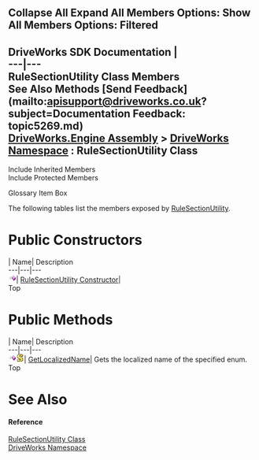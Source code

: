        

 Collapse All Expand All  Members Options: Show All  Members Options: Filtered   
---  
DriveWorks SDK Documentation  |   
---|---  
RuleSectionUtility Class Members   
See Also Methods [Send Feedback](mailto:apisupport@driveworks.co.uk?subject=Documentation Feedback: topic5269.md)  
[DriveWorks.Engine Assembly](topic2156.md) > [DriveWorks Namespace](topic2159.md) : RuleSectionUtility Class  
---  
  
Include Inherited Members    
Include Protected Members  


Glossary Item Box

The following tables list the members exposed by [RuleSectionUtility](topic5269.md).

# Public Constructors

| Name| Description  
---|---|---  
![Public Constructor](dotnetimages/publicConstructor.gif)| [RuleSectionUtility Constructor](topic5275.md)|   
Top

# Public Methods

| Name| Description  
---|---|---  
![Public Method](dotnetimages/publicMethod.gif)![static \(Shared in Visual Basic\)](dotnetimages/static.gif)| [GetLocalizedName](topic5276.md)| Gets the localized name of the specified enum.   
Top

# See Also

#### Reference

[RuleSectionUtility Class](topic5269.md)   
[DriveWorks Namespace](topic2159.md)


